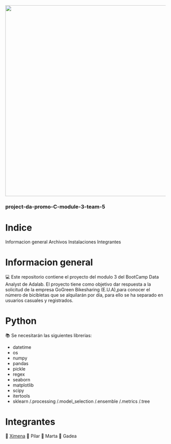 <img src="https://github.com/XimenaPTM/project2-da-promo-c-modulo-2-team4/blob/main/Ximena%20trujillo%20morillo.png" width="600" align='center'>

### project-da-promo-C-module-3-team-5

# Indice
Informacion general
Archivos
Instalaciones
Integrantes

# Informacion general
💻 Este repositorio contiene el proyecto del modulo 3 del BootCamp Data Analyst de Adalab. El proyecto tiene como objetivo dar respuesta a la solicitud de la empresa GoGreen Bikesharing (E.U.A),para conocer el número de bicibletas que se alquilarán por día, para ello se ha separado en usuarios casuales y registrados.


# Python
📚 Se necesitarán las siguientes librerias:

- datetime
- os
- numpy
- pandas
- pickle
- regex
- seaborn
- matplotlib
- scipy
- itertools
- sklearn /.processing /.model_selection /.ensemble /.metrics /.tree

# Integrantes
👩 [Ximena](https://github.com/XimenaPTM)
👩 Pilar
👩 Marta
👩 Gadea
